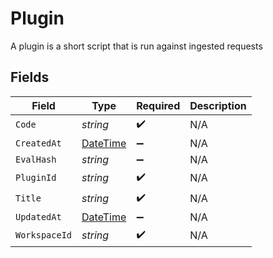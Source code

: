 # Plugin

A plugin is a short script that is run against ingested requests


## Fields

| Field                                                                                 | Type                                                                                  | Required                                                                              | Description                                                                           |
| ------------------------------------------------------------------------------------- | ------------------------------------------------------------------------------------- | ------------------------------------------------------------------------------------- | ------------------------------------------------------------------------------------- |
| `Code`                                                                                | *string*                                                                              | :heavy_check_mark:                                                                    | N/A                                                                                   |
| `CreatedAt`                                                                           | [DateTime](https://learn.microsoft.com/en-us/dotnet/api/system.datetime?view=net-5.0) | :heavy_minus_sign:                                                                    | N/A                                                                                   |
| `EvalHash`                                                                            | *string*                                                                              | :heavy_minus_sign:                                                                    | N/A                                                                                   |
| `PluginId`                                                                            | *string*                                                                              | :heavy_check_mark:                                                                    | N/A                                                                                   |
| `Title`                                                                               | *string*                                                                              | :heavy_check_mark:                                                                    | N/A                                                                                   |
| `UpdatedAt`                                                                           | [DateTime](https://learn.microsoft.com/en-us/dotnet/api/system.datetime?view=net-5.0) | :heavy_minus_sign:                                                                    | N/A                                                                                   |
| `WorkspaceId`                                                                         | *string*                                                                              | :heavy_check_mark:                                                                    | N/A                                                                                   |
